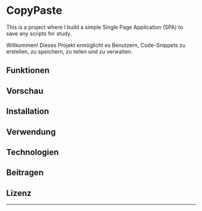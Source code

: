 # CopyPaste
This is a project where I build a simple Single Page Application (SPA) to save any scripts for study.

Willkommen! Dieses Projekt ermöglicht es Benutzern, Code-Snippets zu erstellen, zu speichern, zu teilen und zu verwalten.

## Funktionen



## Vorschau



## Installation



## Verwendung



## Technologien



## Beitragen



## Lizenz



---